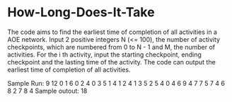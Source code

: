 # How-Long-Does-It-Take

The code aims to find the earliest time of completion of all activities in a AOE network.
Input 2 positive integers N (<= 100), the number of activity checkpoints, which are numbered from 0 to N - 1 and M, the number of activities. For the i th activity, input the starting checkpoint, ending checkpoint and the lasting time of the activity.
The code can output the earliest time of completion of all activities.

Sample Run:
9 12
0 1 6
0 2 4
0 3 5
1 4 1
2 4 1
3 5 2
5 4 0
4 6 9
4 7 7
5 7 4
6 8 2
7 8 4
Sample outout:
18
